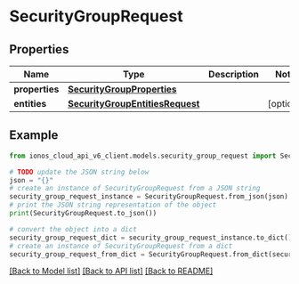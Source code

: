 # SecurityGroupRequest


## Properties

Name | Type | Description | Notes
------------ | ------------- | ------------- | -------------
**properties** | [**SecurityGroupProperties**](SecurityGroupProperties.md) |  | 
**entities** | [**SecurityGroupEntitiesRequest**](SecurityGroupEntitiesRequest.md) |  | [optional] 

## Example

```python
from ionos_cloud_api_v6_client.models.security_group_request import SecurityGroupRequest

# TODO update the JSON string below
json = "{}"
# create an instance of SecurityGroupRequest from a JSON string
security_group_request_instance = SecurityGroupRequest.from_json(json)
# print the JSON string representation of the object
print(SecurityGroupRequest.to_json())

# convert the object into a dict
security_group_request_dict = security_group_request_instance.to_dict()
# create an instance of SecurityGroupRequest from a dict
security_group_request_from_dict = SecurityGroupRequest.from_dict(security_group_request_dict)
```
[[Back to Model list]](../README.md#documentation-for-models) [[Back to API list]](../README.md#documentation-for-api-endpoints) [[Back to README]](../README.md)


